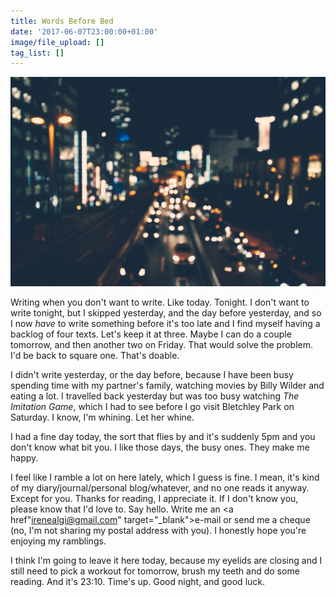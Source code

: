 ```yaml
---
title: Words Before Bed
date: '2017-06-07T23:00:00+01:00'
image/file_upload: []
tag_list: []
---
```



![](/uploads/2017/06/07/israel-sundseth-1683.jpg)

Writing when you don't want to write. Like today. Tonight. I don't want to write tonight, but I skipped yesterday, and the day before yesterday, and so I now _have_ to write something before it's too late and I find myself having a backlog of four texts. Let's keep it at three. Maybe I can do a couple tomorrow, and then another two on Friday. That would solve the problem. I'd be back to square one. That's doable.

I didn't write yesterday, or the day before, because I have been busy spending time with my partner's family, watching movies by Billy Wilder and eating a lot. I travelled back yesterday but was too busy watching _The Imitation Game_, which I had to see before I go visit Bletchley Park on Saturday. I know, I'm whining. Let her whine.

I had a fine day today, the sort that flies by and it's suddenly 5pm and you don't know what bit you. I like those days, the busy ones. They make me happy.

I feel like I ramble a lot on here lately, which I guess is fine. I mean, it's kind of my diary/journal/personal blog/whatever, and no one reads it anyway. Except for you. Thanks for reading, I appreciate it. If I don't know you, please know that I'd love to. Say hello. Write me an <a href"irenealgi@gmail.com" target="_blank">e-mail</a> or send me a cheque (no, I'm not sharing my postal address with you). I honestly hope you're enjoying my ramblings.

I think I'm going to leave it here today, because my eyelids are closing and I still need to pick a workout for tomorrow, brush my teeth and do some reading. And it's 23:10. Time's up. Good night, and good luck.

